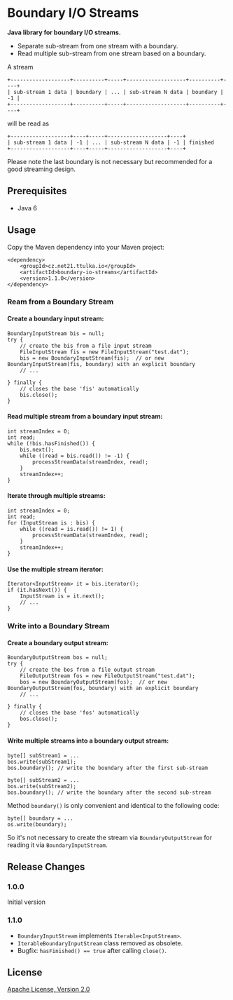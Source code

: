 # Boundary I/O Streams

**Java library for boundary I/O streams.**

- Separate sub-stream from one stream with a boundary.
- Read multiple sub-stream from one stream based on a boundary.

A stream
```
+-------------------+----------+-----+-------------------+----------+----+
| sub-stream 1 data | boundary | ... | sub-stream N data | boundary | -1 |  
+-------------------+----------+-----+-------------------+----------+----+
```
will be read as
```
+-------------------+----+-----+-------------------+----+
| sub-stream 1 data | -1 | ... | sub-stream N data | -1 | finished 
+-------------------+----+-----+-------------------+----+
```

Please note the last boundary is not necessary but recommended for a good streaming design.

## Prerequisites
- Java 6

## Usage

Copy the Maven dependency into your Maven project:
```
<dependency>
    <groupId>cz.net21.ttulka.io</groupId>
    <artifactId>boundary-io-streams</artifactId>
    <version>1.1.0</version>
</dependency>
```

### Ream from a Boundary Stream

#### Create a boundary input stream:
```
BoundaryInputStream bis = null;
try {
    // create the bis from a file input stream
    FileInputStream fis = new FileInputStream("test.dat");
    bis = new BoundaryInputStream(fis);  // or new BoundaryInputStream(fis, boundary) with an explicit boundary
    // ...

} finally {
    // closes the base 'fis' automatically
    bis.close();
}
```

#### Read multiple stream from a boundary input stream:
```
int streamIndex = 0;
int read;
while (!bis.hasFinished()) {
    bis.next();
    while ((read = bis.read()) != -1) {
        processStreamData(streamIndex, read);
    }
    streamIndex++;
}
```

#### Iterate through multiple streams:
```
int streamIndex = 0;
int read;
for (InputStream is : bis) {
    while ((read = is.read()) != 1) {
        processStreamData(streamIndex, read);
    }
    streamIndex++;
}
```

#### Use the multiple stream iterator:
```
Iterator<InputStream> it = bis.iterator();
if (it.hasNext()) {
    InputStream is = it.next();
    // ...
}
```

### Write into a Boundary Stream

#### Create a boundary output stream:
```
BoundaryOutputStream bos = null;
try {
    // create the bos from a file output stream 
    FileOutputStream fos = new FileOutputStream("test.dat");
    bos = new BoundaryOutputStream(fos);  // or new BoundaryOutputStream(fos, boundary) with an explicit boundary  
    // ...

} finally {
    // closes the base 'fos' automatically
    bos.close();
}
```

#### Write multiple streams into a boundary output stream:
```
byte[] subStream1 = ...
bos.write(subStream1);
bos.boundary(); // write the boundary after the first sub-stream

byte[] subStream2 = ...
bos.write(subStream2);
bos.boundary(); // write the boundary after the second sub-stream
```

Method `boundary()` is only convenient and identical to the following code:
```
byte[] boundary = ...
os.write(boundary);
```
So it's not necessary to create the stream via `BoundaryOutputStream` for reading it via `BoundaryInputStream`.

## Release Changes

### 1.0.0
Initial version

### 1.1.0
- `BoundaryInputStream` implements `Iterable<InputStream>`.
- `IterableBoundaryInputStream` class removed as obsolete.
- Bugfix: `hasFinished() == true` after calling `close()`.

## License

[Apache License, Version 2.0](http://www.apache.org/licenses/LICENSE-2.0)